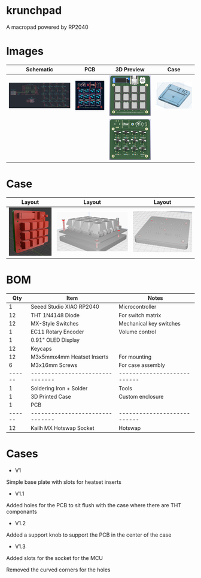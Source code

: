 # krunchpad
A macropad powered by RP2040

# Images

| Schematic | PCB | 3D Preview | Case |
|:---------:|:---:|:----:|:----:|
| ![Schematic](https://raw.githubusercontent.com/RadioactivePotato/krunchpad/refs/heads/main/assets/schematic.png) | ![PCB](https://raw.githubusercontent.com/RadioactivePotato/krunchpad/refs/heads/main/assets/pcb.png) | ![3D-Front](https://raw.githubusercontent.com/RadioactivePotato/krunchpad/refs/heads/main/assets/3dfront.png) | ![Baseplate](https://raw.githubusercontent.com/RadioactivePotato/krunchpad/refs/heads/main/assets/cad-v1.3.png) |
| | | ![3D-Back](https://raw.githubusercontent.com/RadioactivePotato/krunchpad/refs/heads/main/assets/3dback.png) | |

# Case

| Layout | Layout | Layout |
| :----: | :----: | :----: |
| ![](https://raw.githubusercontent.com/RadioactivePotato/krunchpad/refs/heads/main/assets/case/case1-v1.3.png) | ![](https://raw.githubusercontent.com/RadioactivePotato/krunchpad/refs/heads/main/assets/case/case2.png) | ![](https://raw.githubusercontent.com/RadioactivePotato/krunchpad/refs/heads/main/assets/case/case3.png) |

# BOM
| Qty  | Item                          | Notes                     |
|------|-------------------------------|---------------------------|
| 1    | Seeed Studio XIAO RP2040      | Microcontroller           |
| 12   | THT 1N4148 Diode              | For switch matrix         |
| 12   | MX-Style Switches             | Mechanical key switches   |
| 1    | EC11 Rotary Encoder           | Volume control            |
| 1    | 0.91" OLED Display            |                           |
| 12   | Keycaps                       |                           |
| 12   | M3x5mmx4mm Heatset Inserts    | For mounting              |
| 6    | M3x16mm Screws                | For case assembly         |
|------|-------------------------------|---------------------------|
| 1    | Soldering Iron + Solder       | Tools                     |
| 1    | 3D Printed Case               | Custom enclosure          |
| 1    | PCB                           |                           |
|------|-------------------------------|---------------------------|
| 12   | Kailh MX Hotswap Socket       | Hotswap                   |

# Cases
- V1

Simple base plate with slots for heatset inserts

- V1.1

Added holes for the PCB to sit flush with the case where there are THT componants

- V1.2

Added a support knob to support the PCB in the center of the case

- V1.3

Added slots for the socket for the MCU

Removed the curved corners for the holes